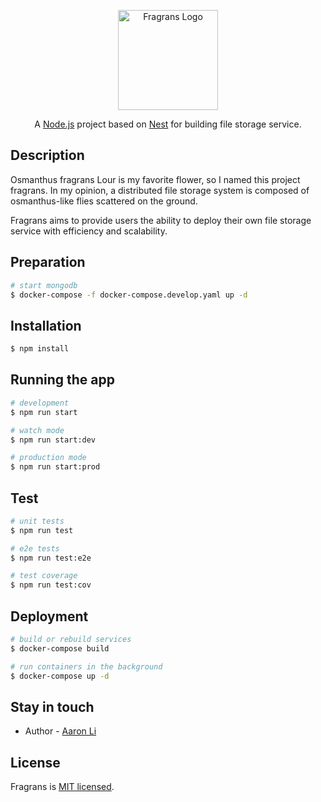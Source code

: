 <p align="center">
  <a href="https://www.oyiyio.com" target="blank"><img src="https://static.oyiyio.com/api/v1/storage/fetch/file?id=62788249cbfa850017c2d512" width="160" alt="Fragrans Logo" /></a>
</p>

<p align="center">A <a href="http://nodejs.org" target="_blank">Node.js</a> project based on <a href="https://github.com/nestjs/nest" target="_blank">Nest</a> for building file storage service.</p>

## Description

Osmanthus fragrans Lour is my favorite flower, so I named this project fragrans. In my opinion, a distributed file storage system is composed of osmanthus-like flies scattered on the ground.

Fragrans aims to provide users the ability to deploy their own file storage service with efficiency and scalability.

## Preparation

```bash
# start mongodb
$ docker-compose -f docker-compose.develop.yaml up -d
```

## Installation

```bash
$ npm install
```

## Running the app

```bash
# development
$ npm run start

# watch mode
$ npm run start:dev

# production mode
$ npm run start:prod
```

## Test

```bash
# unit tests
$ npm run test

# e2e tests
$ npm run test:e2e

# test coverage
$ npm run test:cov
```

## Deployment

```bash
# build or rebuild services
$ docker-compose build

# run containers in the background
$ docker-compose up -d
```

## Stay in touch

- Author - [Aaron Li](https://www.oyiyio.com)

## License

Fragrans is [MIT licensed](LICENSE).
